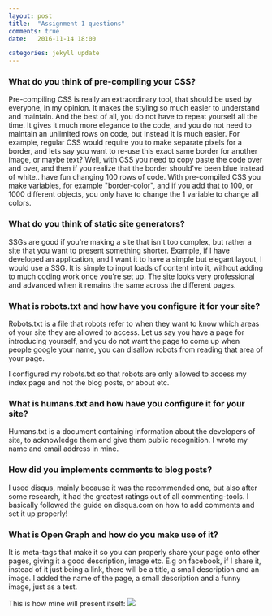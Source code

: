 ```yaml
---
layout: post
title:  "Assignment 1 questions"
comments: true
date:   2016-11-14 18:00

categories: jekyll update
---
```


<h3>What do you think of pre-compiling your CSS?</h3>

Pre-compiling CSS is really an extraordinary tool, that should be used by everyone, in my opinion.
It makes the styling so much easier to understand and maintain. And the best of all, you do not have to repeat yourself all the time.
It gives it much more elegance to the code, and you do not need to maintain an unlimited rows on code, but instead it is much easier.
For example, regular CSS would require you to make separate pixels for a border, and lets say you want to re-use this exact same border for another image, or maybe text?
Well, with CSS you need to copy paste the code over and over, and then if you realize that the border should've been blue instead of white.. have fun changing 100 rows of code.
With pre-compiled CSS you make variables, for example "border-color", and if you add that to 100, or 1000 different objects, you only have to change the 1 variable to change all colors.

<h3>What do you think of static site generators?</h3>

SSGs are good if you're making a site that isn't too complex, but rather a site that you want to present something shorter.
Example, if I have developed an application, and I want it to have a simple but elegant layout, I would use a SSG.
It is simple to input loads of content into it, without adding to much coding work once you're set up.
The site looks very professional and advanced when it remains the same across the different pages.

<h3>What is robots.txt and how have you configure it for your site?</h3>

Robots.txt is a file that robots refer to when they want to know which areas of your site they are allowed to access.
Let us say you have a page for introducing yourself, and you do not want the page to come up when people google your name, you can disallow robots from reading that area of your page.

I configured my robots.txt so that robots are only allowed to access my index page and not the blog posts, or about etc.

<h3>What is humans.txt and how have you configure it for your site?</h3>

Humans.txt is a document containing information about the developers of site, to acknowledge them and give them public recognition.
I wrote my name and email address in mine.

<h3>How did you implements comments to blog posts?</h3>

I used disqus, mainly because it was the recommended one, but also after some research, it had the greatest ratings out of all commenting-tools.
I basically followed the guide on disqus.com on how to add comments and set it up properly!

<h3>What is Open Graph and how do you make use of it?</h3>

It is meta-tags that make it so you can properly share your page onto other pages, giving it a good description, image etc.
E.g on facebook, if I share it, instead of it just being a link, there will be a title, a small description and an image.
I added the name of the page, a small description and a funny image, just as a test.

This is how mine will present itself:
<img src="http://i.imgur.com/rbzODJK.png?1">




<div id="disqus_thread"></div>
<script>

/**
*  RECOMMENDED CONFIGURATION VARIABLES: EDIT AND UNCOMMENT THE SECTION BELOW TO INSERT DYNAMIC VALUES FROM YOUR PLATFORM OR CMS.
*  LEARN WHY DEFINING THESE VARIABLES IS IMPORTANT: https://disqus.com/admin/universalcode/#configuration-variables*/
/*
var disqus_config = function () {
this.page.url = PAGE_URL;  // Replace PAGE_URL with your page's canonical URL variable
this.page.identifier = DAVID;
};
*/
(function() { // DON'T EDIT BELOW THIS LINE
var d = document, s = d.createElement('script');
s.src = '//dl222is.disqus.com/embed.js';
s.setAttribute('data-timestamp', +new Date());
(d.head || d.body).appendChild(s);
})();
</script>


